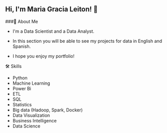 ## Hi, I'm Maria Gracia Leiton! 👋

###🚀  About Me

- I'm a Data Scientist and a Data Analyst.

- In this section you will be able to see my projects for data in English and Spanish.

- I hope you enjoy my portfolio!

🛠 Skills
- Python
- Machine Learning
- Power Bi
- ETL
- SQL
- Statistics
- Big data (Hadoop, Spark, Docker)
- Data Visualization
- Business Intelligence
- Data Science
